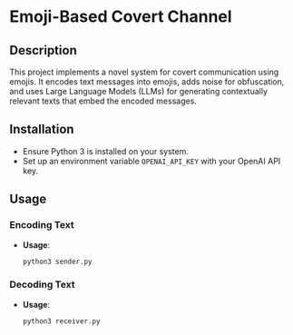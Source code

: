# Emoji-Based Covert Channel

## Description
This project implements a novel system for covert communication using emojis. It encodes text messages into emojis, adds noise for obfuscation, and uses Large Language Models (LLMs) for generating contextually relevant texts that embed the encoded messages.

## Installation
- Ensure Python 3 is installed on your system.
- Set up an environment variable `OPENAI_API_KEY` with your OpenAI API key.

## Usage
### Encoding Text
- **Usage**:
  ```python
  python3 sender.py

### Decoding Text
- **Usage**:
  ```python
  python3 receiver.py  
